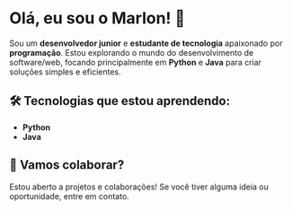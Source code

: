 # Olá, eu sou o Marlon! 👋

Sou um **desenvolvedor junior** e **estudante de tecnologia** apaixonado por **programação**. Estou explorando o mundo do desenvolvimento de software/web, focando principalmente em **Python** e **Java** para criar soluções simples e eficientes.

## 🛠 Tecnologias que estou aprendendo:
- **Python**
- **Java**

## 💬 Vamos colaborar?
Estou aberto a projetos e colaborações! Se você tiver alguma ideia ou oportunidade, entre em contato.
